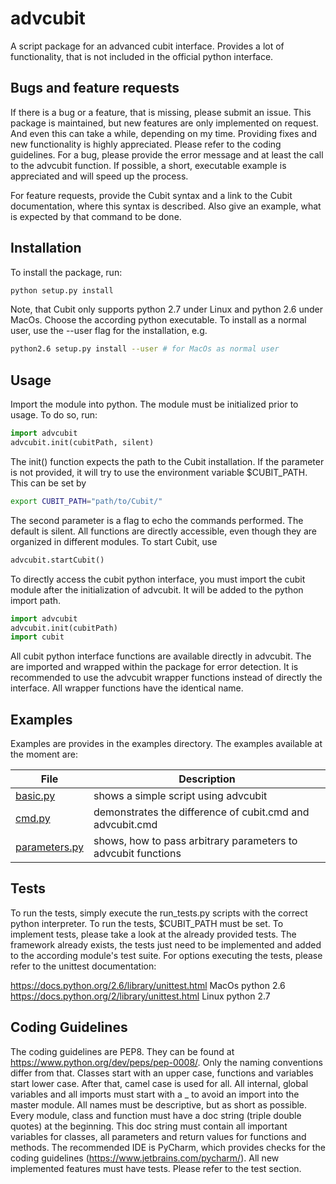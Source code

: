 # advcubit
A script package for an advanced cubit interface. Provides a lot of functionality, that is not included in the official python interface.

## Bugs and feature requests

If there is a bug or a feature, that is missing, please submit an issue. This package is maintained, but new features are only implemented on request. And even this can take a while, depending on my time. Providing fixes and new functionality is highly appreciated. Please refer to the coding guidelines. For a bug, please provide the error message and at least the call to the advcubit function. If possible, a short, executable example is appreciated and will speed up the process.

For feature requests, provide the Cubit syntax and a link to the Cubit documentation, where this syntax is described. Also give an example, what is expected by that command to be done.

## Installation

To install the package, run:

```bash
python setup.py install
```

Note, that Cubit only supports python 2.7 under Linux and python 2.6 under MacOs. Choose the according python executable. To install as a normal user, use the --user flag for the installation, e.g.

```bash
python2.6 setup.py install --user # for MacOs as normal user
```

## Usage

Import the module into python. The module must be initialized prior to usage. To do so, run:

```python
import advcubit
advcubit.init(cubitPath, silent)
```

The init() function expects the path to the Cubit installation. If the parameter is not provided, it will try to use the environment variable $CUBIT_PATH. This can be set by

``` bash
export CUBIT_PATH="path/to/Cubit/"
```

The second parameter is a flag to echo the commands performed. The default is silent. All functions are directly accessible, even though they are organized in different modules. To start Cubit, use

```python
advcubit.startCubit()
```

To directly access the cubit python interface, you must import the cubit module after the initialization of advcubit. It will be added to the python import path.

```python
import advcubit
advcubit.init(cubitPath)
import cubit
```

All cubit python interface functions are available directly in advcubit. The are imported and wrapped within the package for error detection. It is recommended to use the advcubit wrapper functions instead of directly the interface. All wrapper functions have the identical name.

## Examples

Examples are provides in the examples directory. The examples available at the moment are:

File | Description
--- | ---
[basic.py](examples/basic.py) | shows a simple script using advcubit
[cmd.py](examples/cmd.py) | demonstrates the difference of cubit.cmd and advcubit.cmd
[parameters.py](examples/parameters.py) | shows, how to pass arbitrary parameters to advcubit functions

## Tests

To run the tests, simply execute the run_tests.py scripts with the correct python interpreter. To run
the tests, $CUBIT_PATH must be set. To implement tests, please take a look at the already provided tests.
The framework already exists, the tests just need to be implemented and added to the according module's
test suite. For options executing the tests, please refer to the unittest documentation:

https://docs.python.org/2.6/library/unittest.html MacOs python 2.6
https://docs.python.org/2/library/unittest.html Linux python 2.7

## Coding Guidelines

The coding guidelines are PEP8. They can be found at https://www.python.org/dev/peps/pep-0008/.
Only the naming conventions differ from that. Classes start with an upper case, functions and
variables start lower case. After that, camel case is used for all. All internal, global variables
and all imports must start with a _ to avoid an import into the master module. All names must be
descriptive, but as short as possible.
Every module, class and function must have a doc string (triple double quotes) at the beginning.
This doc string must contain all important variables for classes, all parameters and return
values for functions and methods. The recommended IDE is PyCharm, which provides checks for the
coding guidelines (https://www.jetbrains.com/pycharm/).
All new implemented features must have tests. Please refer to the test section.
